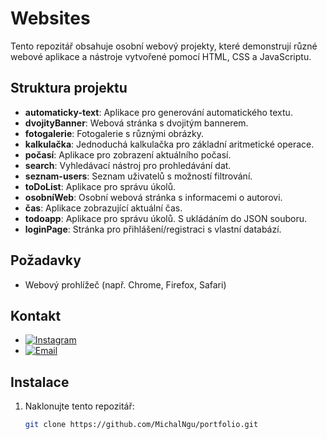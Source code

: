 # Websites

Tento repozitář obsahuje osobní webový projekty, které demonstrují různé webové aplikace a nástroje vytvořené pomocí HTML, CSS a JavaScriptu.

## Struktura projektu

- **automaticky-text**: Aplikace pro generování automatického textu.
- **dvojityBanner**: Webová stránka s dvojitým bannerem.
- **fotogalerie**: Fotogalerie s různými obrázky.
- **kalkulačka**: Jednoduchá kalkulačka pro základní aritmetické operace.
- **počasí**: Aplikace pro zobrazení aktuálního počasí.
- **search**: Vyhledávací nástroj pro prohledávání dat.
- **seznam-users**: Seznam uživatelů s možností filtrování.
- **toDoList**: Aplikace pro správu úkolů.
- **osobníWeb**: Osobní webová stránka s informacemi o autorovi.
- **čas**: Aplikace zobrazující aktuální čas.
- **todoapp**: Aplikace pro správu úkolů. S ukládáním do JSON souboru.
- **loginPage**: Stránka pro přihlášení/registraci s vlastní databází.

## Požadavky

- Webový prohlížeč (např. Chrome, Firefox, Safari)

## Kontakt

- [![Instagram](https://img.shields.io/badge/Instagram-%23E4405F.svg?style=for-the-badge&logo=instagram&logoColor=white)](https://www.instagram.com/_michal.cz_/)
- [![Email](https://img.shields.io/badge/Email-D14836?style=for-the-badge&logo=gmail&logoColor=white)](mailto:medvidekcz@icloud.com)


## Instalace

1. Naklonujte tento repozitář:

   ```bash
   git clone https://github.com/MichalNgu/portfolio.git
